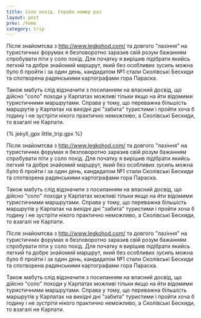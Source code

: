 ```yaml
---
title: Соло похід. Спроба номер раз
layout: post
prev: /home
category: trip
---
```


Після знайомтсва з http://www.legkohod.com/ та довгого "лазіння" на туристичних форумах я безповоротно заразив свій розум бажанням спробувати піти у соло похід. Для початку я вирішив підібрати якийсь легкий та добре знайомий маршрут, який без особливих зусиль можна було б пройти і за один день, кандидатом №1 стали Сколівські Бескиди та спотворена радянськими картографами гора Параска.

Також мабуть слід відзначити з посиланням на власний досвід, що дійсно "соло" походи у Карпатах можливі тільки якщо на йти відомими туристичними маршрутами. Справа у тому, що переважна більшість маршрутів у Карпатах на вихідні дні "забита" туристими і пройти хоча б годину і не зустріти нікого практично неможливо, а Сколівські Бескиди, то взагалі не Карпати.

{% jekyll_gpx little_trip.gpx %}

Після знайомтсва з http://www.legkohod.com/ та довгого "лазіння" на туристичних форумах я безповоротно заразив свій розум бажанням спробувати піти у соло похід. Для початку я вирішив підібрати якийсь легкий та добре знайомий маршрут, який без особливих зусиль можна було б пройти і за один день, кандидатом №1 стали Сколівські Бескиди та спотворена радянськими картографами гора Параска.

Також мабуть слід відзначити з посиланням на власний досвід, що дійсно "соло" походи у Карпатах можливі тільки якщо на йти відомими туристичними маршрутами. Справа у тому, що переважна більшість маршрутів у Карпатах на вихідні дні "забита" туристими і пройти хоча б годину і не зустріти нікого практично неможливо, а Сколівські Бескиди, то взагалі не Карпати.

Після знайомтсва з http://www.legkohod.com/ та довгого "лазіння" на туристичних форумах я безповоротно заразив свій розум бажанням спробувати піти у соло похід. Для початку я вирішив підібрати якийсь легкий та добре знайомий маршрут, який без особливих зусиль можна було б пройти і за один день, кандидатом №1 стали Сколівські Бескиди та спотворена радянськими картографами гора Параска.

Також мабуть слід відзначити з посиланням на власний досвід, що дійсно "соло" походи у Карпатах можливі тільки якщо на йти відомими туристичними маршрутами. Справа у тому, що переважна більшість маршрутів у Карпатах на вихідні дні "забита" туристими і пройти хоча б годину і не зустріти нікого практично неможливо, а Сколівські Бескиди, то взагалі не Карпати.
